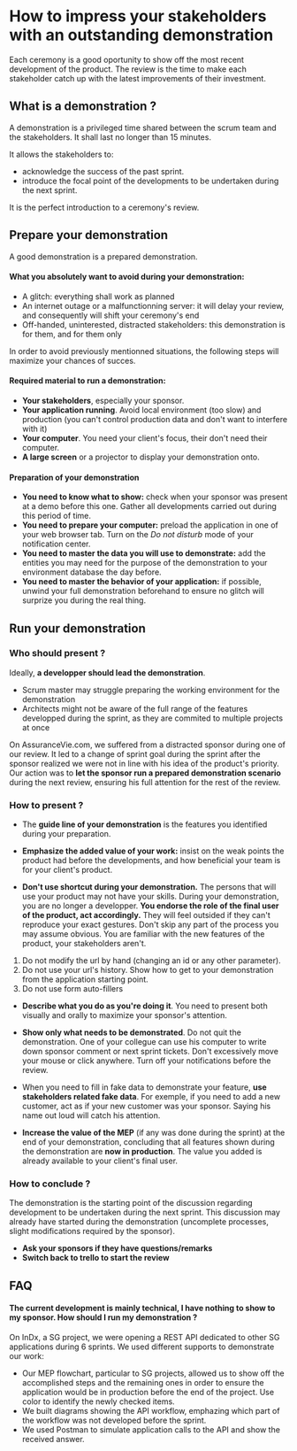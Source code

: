 # How to impress your stakeholders with an outstanding demonstration

Each ceremony is a good oportunity to show off the most recent development of the product. The review is the time to make each stakeholder catch up with the latest improvements of their investment.

## What is a demonstration ?

A demonstration is a privileged time shared between the scrum team and the stakeholders. It shall last no longer than 15 minutes.

It allows the stakeholders to:
* acknowledge the success of the past sprint.
* introduce the focal point of the developments to be undertaken during the next sprint. 

It is the perfect introduction to a ceremony's review.

## Prepare your demonstration

A good demonstration is a prepared demonstration.

#### What you absolutely want to avoid during your demonstration:
* A glitch: everything shall work as planned
* An internet outage or a malfunctionning server: it will delay your review, and consequently will shift your ceremony's end
* Off-handed, uninterested, distracted stakeholders: this demonstration is for them, and for them only

In order to avoid previously mentionned situations, the following steps will maximize your chances of succes.

#### Required material to run a demonstration:
* **Your stakeholders**, especially your sponsor.
* **Your application running**. Avoid local environment (too slow) and production (you can't control production data and don't want to interfere with it)
* **Your computer**. You need your client's focus, their don't need their computer.
* **A large screen** or a projector to display your demonstration onto.

#### Preparation of your demonstration
* **You need to know what to show:** check when your sponsor was present at a demo before this one. Gather all developments carried out during this period of time.
* **You need to prepare your computer:** preload the application in one of your web browser tab. Turn on the *Do not disturb* mode of your notification center.
* **You need to master the data you will use to demonstrate:** add the entities you may need for the purpose of the demonstration to your environment database the day before.
* **You need to master the behavior of your application:** if possible, unwind your full demonstration beforehand to ensure no glitch will surprize you during the real thing.

## Run your demonstration

### Who should present ?

Ideally, **a developper should lead the demonstration**.
* Scrum master may struggle preparing the working environment for the demonstration
* Architects might not be aware of the full range of the features developped during the sprint, as they are commited to multiple projects at once

On AssuranceVie.com, we suffered from a distracted sponsor during one of our review. It led to a change of sprint goal during the sprint after the sponsor realized we were not in line with his idea of the product's priority.
Our action was to **let the sponsor run a prepared demonstration scenario** during the next review, ensuring his full attention for the rest of the review.

### How to present ?

* The **guide line of your demonstration** is the features you identified during your preparation. 

* **Emphasize the added value of your work:** insist on the weak points the product had before the developments, and how beneficial your team is for your client's product.

* **Don't use shortcut during your demonstration.** The persons that will use your product may not have your skills. During your demonstration, you are no longer a developper. **You endorse the role of the final user of the product, act accordingly.**
They will feel outsided if they can't reproduce your exact gestures. Don't skip any part of the process you may assume obvious. You are familiar with the new features of the product, your stakeholders aren't.

1. Do not modify the url by hand (changing an id or any other parameter).
2. Do not use your url's history. Show how to get to your demonstration from the application starting point.
3. Do not use form auto-fillers

* **Describe what you do as you're doing it**. You need to present both visually and orally to maximize your sponsor's attention.

* **Show only what needs to be demonstrated**. Do not quit the demonstration. One of your collegue can use his computer to write down sponsor comment or next sprint tickets. Don't excessively move your mouse or click anywhere. Turn off your notifications before the review. 

* When you need to fill in fake data to demonstrate your feature, **use stakeholders related fake data**. For exemple, if you need to add a new customer, act as if your new customer was your sponsor. Saying his name out loud will catch his attention.

* **Increase the value of the MEP** (if any was done during the sprint) at the end of your demonstration, concluding that all features shown during the demonstration are **now in production**. The value you added is already available to your client's final user.

### How to conclude ?

The demonstration is the starting point of the discussion regarding development to be undertaken during the next sprint. This discussion may already have started during the demonstration (uncomplete processes, slight modifications required by the sponsor).

* **Ask your sponsors if they have questions/remarks**
* **Switch back to trello to start the review**

## FAQ

#### The current development is mainly technical, I have nothing to show to my sponsor. How should I run my demonstration ?

On InDx, a SG project, we were opening a REST API dedicated to other SG applications during 6 sprints. We used different supports to demonstrate our work:
* Our MEP flowchart, particular to SG projects, allowed us to show off the accomplished steps and the remaining ones in order to ensure the application would be in production before the end of the project. Use color to identify the newly checked items.
* We built diagrams showing the API workflow, emphazing which part of the workflow was not developed before the sprint.
* We used Postman to simulate application calls to the API and show the received answer.
